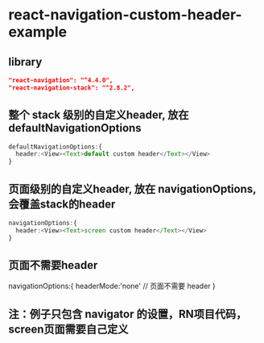 # react-navigation-custom-header-example

## library
```json
"react-navigation": "^4.4.0",
"react-navigation-stack": "^2.8.2",
```
## 整个 stack 级别的自定义header, 放在 defaultNavigationOptions
```ts
defaultNavigationOptions:{
  header:<View><Text>default custom header</Text></View>
}
```

## 页面级别的自定义header, 放在 navigationOptions, 会覆盖stack的header
```ts
navigationOptions:{
  header:<View><Text>screen custom header</Text></View>
}
```
## 页面不需要header
navigationOptions:{
  headerMode:'none' // 页面不需要 header 
}

## 注：例子只包含 navigator 的设置，RN项目代码，screen页面需要自己定义